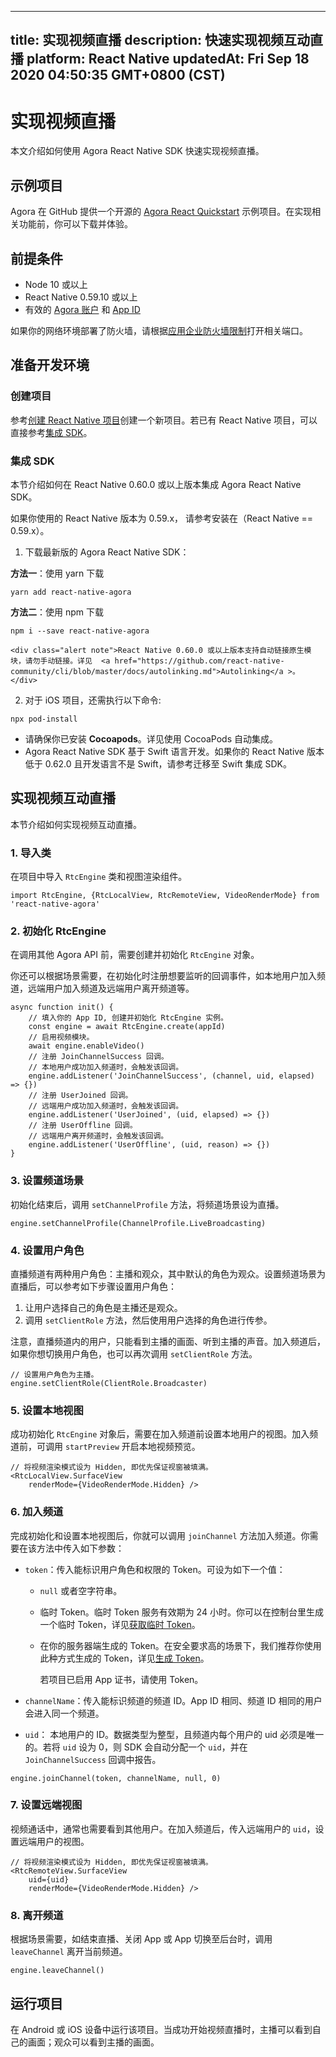 
---
title: 实现视频直播
description: 快速实现视频互动直播
platform: React Native
updatedAt: Fri Sep 18 2020 04:50:35 GMT+0800 (CST)
---
# 实现视频直播
本文介绍如何使用 Agora React Native SDK 快速实现视频直播。

## 示例项目

Agora 在 GitHub 提供一个开源的 [Agora React Quickstart](https://github.com/AgoraIO-Community/Agora-RN-Quickstart) 示例项目。在实现相关功能前，你可以下载并体验。

## 前提条件

- Node 10 或以上
- React Native 0.59.10 或以上
- 有效的 [Agora 账户](https://docs.agora.io/cn/Agora%20Platform/sign_in_and_sign_up) 和 [App ID](https://docs.agora.io/cn/Agora%20Platform/token?platform=All%20Platforms#%E8%8E%B7%E5%8F%96-app-id)

<div class="alert note">如果你的网络环境部署了防火墙，请根据<a href="https://docs.agora.io/cn/Agora%20Platform/firewall?platform=All%20Platforms">应用企业防火墙限制</a>打开相关端口。</div>


## 准备开发环境

### 创建项目

参考[创建 React Native 项目](https://reactnative.dev/docs/environment-setup)创建一个新项目。若已有 React Native 项目，可以直接参考<a href="#integration">集成 SDK</a>。

### 集成 SDK<a name="integration"></a>

本节介绍如何在 React Native 0.60.0 或以上版本集成 Agora React Native SDK。

<div class="alert note">如果你使用的 React Native 版本为 0.59.x， 请参考<a href="https://github.com/AgoraIO-Community/react-native-agora/blob/master/README.zh.md#安装在-react-native--059x">安装在（React Native == 0.59.x）</a >。</div>

1. 下载最新版的 Agora React Native SDK：

 **方法一**：使用 yarn 下载
```
yarn add react-native-agora
```

 **方法二**：使用 npm 下载
```
npm i --save react-native-agora
```

	<div class="alert note">React Native 0.60.0 或以上版本支持自动链接原生模块，请勿手动链接。详见  <a href="https://github.com/react-native-community/cli/blob/master/docs/autolinking.md">Autolinking</a >。</div>  

2. 对于 iOS 项目，还需执行以下命令:
```
npx pod-install
```

   <div class="alert note"><ul><li>请确保你已安装 <b>Cocoapods</b>。详见<a href="https://docs.agora.io/cn/Video/start_call_ios?platform=iOS#集成-sdk">使用 CocoaPods 自动集成</a >。</li><li>Agora React Native SDK 基于 Swift 语言开发。如果你的 React Native 版本低于 0.62.0 且开发语言不是 Swift，请参考<a href="https://github.com/AgoraIO-Community/react-native-agora/blob/master/docs/v3/installation.ios.md#step-1-migrating-to-swift">迁移至 Swift </a >集成 SDK。</li></ul></div>

   

## 实现视频互动直播

本节介绍如何实现视频互动直播。

### 1. 导入类

在项目中导入 `RtcEngine` 类和视图渲染组件。

```
import RtcEngine, {RtcLocalView, RtcRemoteView, VideoRenderMode} from 'react-native-agora'
```

### 2. 初始化 RtcEngine

在调用其他 Agora API 前，需要创建并初始化 `RtcEngine` 对象。

你还可以根据场景需要，在初始化时注册想要监听的回调事件，如本地用户加入频道，远端用户加入频道及远端用户离开频道等。

```
async function init() {
    // 填入你的 App ID, 创建并初始化 RtcEngine 实例。
    const engine = await RtcEngine.create(appId)
    // 启用视频模块。
    await engine.enableVideo()
    // 注册 JoinChannelSuccess 回调。
    // 本地用户成功加入频道时，会触发该回调。
    engine.addListener('JoinChannelSuccess', (channel, uid, elapsed) => {})
    // 注册 UserJoined 回调。
    // 远端用户成功加入频道时，会触发该回调。
    engine.addListener('UserJoined', (uid, elapsed) => {})
    // 注册 UserOffline 回调。
    // 远端用户离开频道时，会触发该回调。
    engine.addListener('UserOffline', (uid, reason) => {})
}
```

### 3. 设置频道场景

初始化结束后，调用 `setChannelProfile` 方法，将频道场景设为直播。

```
engine.setChannelProfile(ChannelProfile.LiveBroadcasting)
```

### 4. 设置用户角色

直播频道有两种用户角色：主播和观众，其中默认的角色为观众。设置频道场景为直播后，可以参考如下步骤设置用户角色：

1. 让用户选择自己的角色是主播还是观众。
2. 调用 `setClientRole` 方法，然后使用用户选择的角色进行传参。

注意，直播频道内的用户，只能看到主播的画面、听到主播的声音。加入频道后，如果你想切换用户角色，也可以再次调用 `setClientRole` 方法。

```
// 设置用户角色为主播。
engine.setClientRole(ClientRole.Broadcaster)
```

### 5. 设置本地视图

成功初始化 `RtcEngine` 对象后，需要在加入频道前设置本地用户的视图。加入频道前，可调用 `startPreview` 开启本地视频预览。

```
// 将视频渲染模式设为 Hidden, 即优先保证视窗被填满。
<RtcLocalView.SurfaceView
    renderMode={VideoRenderMode.Hidden} />
```

### 6. 加入频道

完成初始化和设置本地视图后，你就可以调用 `joinChannel` 方法加入频道。你需要在该方法中传入如下参数：

- `token`：传入能标识用户角色和权限的 Token。可设为如下一个值：

  - `null` 或者空字符串。
  - 临时 Token。临时 Token 服务有效期为 24 小时。你可以在控制台里生成一个临时 Token，详见[获取临时 Token](https://docs.agora.io/cn/Agora%20Platform/token?platform=All%20Platforms#get-a-temporary-token)。
  - 在你的服务器端生成的 Token。在安全要求高的场景下，我们推荐你使用此种方式生成的 Token，详见[生成 Token](https://docs.agora.io/cn/Video/token_server)。
  
	 <div class="alert note">若项目已启用 App 证书，请使用 Token。</div>

- `channelName`：传入能标识频道的频道 ID。App ID 相同、频道 ID 相同的用户会进入同一个频道。

- `uid`： 本地用户的 ID。数据类型为整型，且频道内每个用户的 uid 必须是唯一的。若将 `uid` 设为 0，则 SDK 会自动分配一个 `uid`，并在 `JoinChannelSuccess` 回调中报告。

```
engine.joinChannel(token, channelName, null, 0)
```

### 7. 设置远端视图

视频通话中，通常也需要看到其他用户。在加入频道后，传入远端用户的 `uid`，设置远端用户的视图。

```
// 将视频渲染模式设为 Hidden, 即优先保证视窗被填满。
<RtcRemoteView.SurfaceView
    uid={uid}
    renderMode={VideoRenderMode.Hidden} />
```

### 8. 离开频道

根据场景需要，如结束直播、关闭 App 或 App 切换至后台时，调用 `leaveChannel` 离开当前频道。

```
engine.leaveChannel()
```

## 运行项目

在 Android 或 iOS 设备中运行该项目。当成功开始视频直播时，主播可以看到自己的画面；观众可以看到主播的画面。
